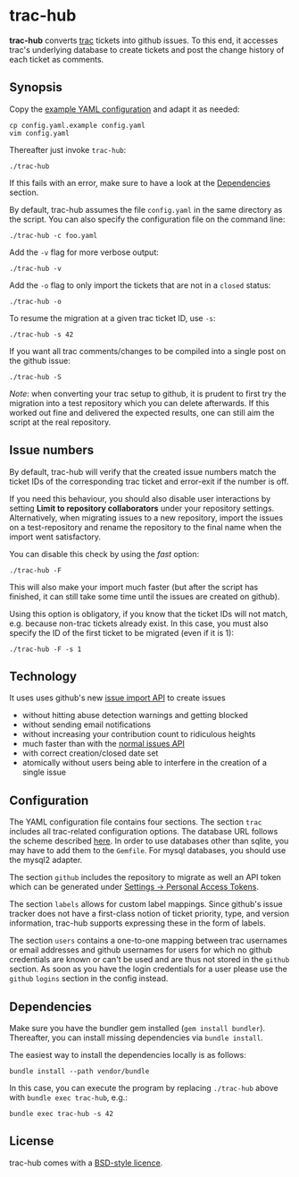 trac-hub
========

**trac-hub** converts [trac](http://trac.edgewall.org/) tickets into github
issues. To this end, it accesses trac's underlying database to create tickets
and post the change history of each ticket as comments.

Synopsis
--------

Copy the [example YAML configuration](config.yaml.example) and adapt it as
needed:

    cp config.yaml.example config.yaml
    vim config.yaml

Thereafter just invoke `trac-hub`:

    ./trac-hub

If this fails with an error, make sure to have a look at the
[Dependencies](#dependencies) section.

By default, trac-hub assumes the file `config.yaml` in the same directory as
the script. You can also specify the configuration file on the command line:

    ./trac-hub -c foo.yaml

Add the `-v` flag for more verbose output:

    ./trac-hub -v

Add the `-o` flag to only import the tickets that are not in a `closed` status:

    ./trac-hub -o

To resume the migration at a given trac ticket ID, use `-s`:

    ./trac-hub -s 42

If you want all trac comments/changes to be compiled into a single post on the
github issue:

    ./trac-hub -S

*Note*: when converting your trac setup to github, it is prudent to first try
the migration into a test repository which you can delete afterwards. If this
worked out fine and delivered the expected results, one can still aim the
script at the real repository.

Issue numbers
-------------

By default, trac-hub will verify that the created issue numbers match the
ticket IDs of the corresponding trac ticket and error-exit if the number is
off.

If you need this behaviour, you should also disable user interactions by
setting **Limit to repository collaborators** under your repository settings.
Alternatively, when migrating issues to a new repository, import the issues on
a test-repository and rename the repository to the final name when the import
went satisfactory.

You can disable this check by using the *fast* option:

    ./trac-hub -F

This will also make your import much faster (but after the script has
finished, it can still take some time until the issues are created on github).

Using this option is obligatory, if you know that the ticket IDs will not
match, e.g. because non-trac tickets already exist. In this case, you must
also specify the ID of the first ticket to be migrated (even if it is 1):

    ./trac-hub -F -s 1

Technology
----------

It uses uses github's new [issue import
API](https://gist.github.com/jonmagic/5282384165e0f86ef105) to create issues

- without hitting abuse detection warnings and getting blocked
- without sending email notifications
- without increasing your contribution count to ridiculous heights
- much faster than with the [normal issues API](https://developer.github.com/v3/issues/)
- with correct creation/closed date set
- atomically without users being able to interfere in the creation of a single issue

Configuration
-------------

The YAML configuration file contains four sections. The section `trac` includes
all trac-related configuration options. The database URL follows the scheme
described [here](http://sequel.jeremyevans.net/rdoc/classes/Sequel.html#method-c-connect).
In order to use databases other than sqlite, you may have to add them to the
`Gemfile`. For mysql databases, you should use the mysql2 adapter.

The section `github` includes the repository to migrate as well an API token
which can be generated under [Settings -> Personal Access
Tokens](https://github.com/settings/tokens).

The section `labels` allows for custom label mappings. Since github's issue
tracker does not have a first-class notion of ticket priority, type, and
version information, trac-hub supports expressing these in the form of labels.

The section `users` contains a one-to-one mapping between trac usernames or
email addresses and github usernames for users for which no github credentials
are known or can't be used and are thus not stored in the `github` section. As
soon as you have the login credentials for a user please use the `github`
`logins` section in the config instead.

Dependencies
------------

Make sure you have the bundler gem installed (`gem install bundler`).
Thereafter, you can install missing dependencies via `bundle install`.

The easiest way to install the dependencies locally is as follows:

    bundle install --path vendor/bundle

In this case, you can execute the program by replacing `./trac-hub` above
with `bundle exec trac-hub`, e.g.:

    bundle exec trac-hub -s 42

License
-------

trac-hub comes with a [BSD-style licence](COPYING).
